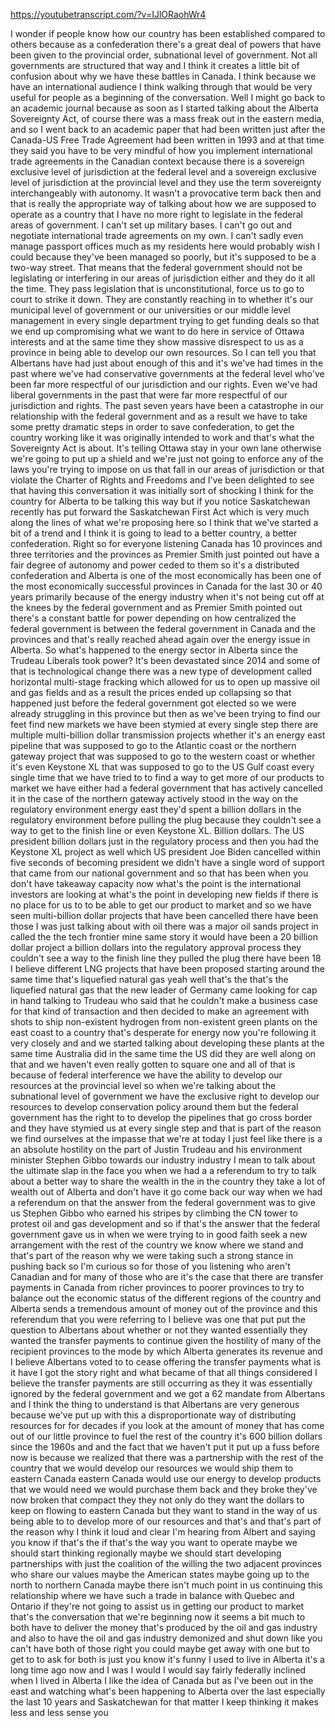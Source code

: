 https://youtubetranscript.com/?v=IJlORaohWr4

 I wonder if people know how our country has been established compared to others because as a confederation there's a great deal of powers that have been given to the provincial order, subnational level of government. Not all governments are structured that way and I think it creates a little bit of confusion about why we have these battles in Canada. I think because we have an international audience I think walking through that would be very useful for people as a beginning of the conversation. Well I might go back to an academic journal because as soon as I started talking about the Alberta Sovereignty Act, of course there was a mass freak out in the eastern media, and so I went back to an academic paper that had been written just after the Canada-US Free Trade Agreement had been written in 1993 and at that time they said you have to be very mindful of how you implement international trade agreements in the Canadian context because there is a sovereign exclusive level of jurisdiction at the federal level and a sovereign exclusive level of jurisdiction at the provincial level and they use the term sovereignty interchangeably with autonomy. It wasn't a provocative term back then and that is really the appropriate way of talking about how we are supposed to operate as a country that I have no more right to legislate in the federal areas of government. I can't set up military bases. I can't go out and negotiate international trade agreements on my own. I can't sadly even manage passport offices much as my residents here would probably wish I could because they've been managed so poorly, but it's supposed to be a two-way street. That means that the federal government should not be legislating or interfering in our areas of jurisdiction either and they do it all the time. They pass legislation that is unconstitutional, force us to go to court to strike it down. They are constantly reaching in to whether it's our municipal level of government or our universities or our middle level management in every single department trying to get funding deals so that we end up compromising what we want to do here in service of Ottawa interests and at the same time they show massive disrespect to us as a province in being able to develop our own resources. So I can tell you that Albertans have had just about enough of this and it's we've had times in the past where we've had conservative governments at the federal level who've been far more respectful of our jurisdiction and our rights. Even we've had liberal governments in the past that were far more respectful of our jurisdiction and rights. The past seven years have been a catastrophe in our relationship with the federal government and as a result we have to take some pretty dramatic steps in order to save confederation, to get the country working like it was originally intended to work and that's what the Sovereignty Act is about. It's telling Ottawa stay in your own lane otherwise we're going to put up a shield and we're just not going to enforce any of the laws you're trying to impose on us that fall in our areas of jurisdiction or that violate the Charter of Rights and Freedoms and I've been delighted to see that having this conversation it was initially sort of shocking I think for the country for Alberta to be talking this way but if you notice Saskatchewan recently has put forward the Saskatchewan First Act which is very much along the lines of what we're proposing here so I think that we've started a bit of a trend and I think it is going to lead to a better country, a better confederation. Right so for everyone listening Canada has 10 provinces and three territories and the provinces as Premier Smith just pointed out have a fair degree of autonomy and power ceded to them so it's a distributed confederation and Alberta is one of the most economically has been one of the most economically successful provinces in Canada for the last 30 or 40 years primarily because of the energy industry when it's not being cut off at the knees by the federal government and as Premier Smith pointed out there's a constant battle for power depending on how centralized the federal government is between the federal government in Canada and the provinces and that's really reached ahead again over the energy issue in Alberta. So what's happened to the energy sector in Alberta since the Trudeau Liberals took power? It's been devastated since 2014 and some of that is technological change there was a new type of development called horizontal multi-stage fracking which allowed for us to open up massive oil and gas fields and as a result the prices ended up collapsing so that happened just before the federal government got elected so we were already struggling in this province but then as we've been trying to find our feet find new markets we have been stymied at every single step there are multiple multi-billion dollar transmission projects whether it's an energy east pipeline that was supposed to go to the Atlantic coast or the northern gateway project that was supposed to go to the western coast or whether it's even Keystone XL that was supposed to go to the US Gulf coast every single time that we have tried to to find a way to get more of our products to market we have either had a federal government that has actively cancelled it in the case of the northern gateway actively stood in the way on the regulatory environment energy east they'd spent a billion dollars in the regulatory environment before pulling the plug because they couldn't see a way to get to the finish line or even Keystone XL. Billion dollars. The US president billion dollars just in the regulatory process and then you had the Keystone XL project as well which US president Joe Biden cancelled within five seconds of becoming president we didn't have a single word of support that came from our national government and so that has been when you don't have takeaway capacity now what's the point is the international investors are looking at what's the point in developing new fields if there is no place for us to to be able to get our product to market and so we have seen multi-billion dollar projects that have been cancelled there have been those I was just talking about with oil there was a major oil sands project in called the the tech frontier mine same story it would have been a 20 billion dollar project a billion dollars into the regulatory approval process they couldn't see a way to the finish line they pulled the plug there have been 18 I believe different LNG projects that have been proposed starting around the same time that's liquefied natural gas yeah well that's the that's the liquefied natural gas that the new leader of Germany came looking for cap in hand talking to Trudeau who said that he couldn't make a business case for that kind of transaction and then decided to make an agreement with shots to ship non-existent hydrogen from non-existent green plants on the east coast to a country that's desperate for energy now you're following it very closely and and we started talking about developing these plants at the same time Australia did in the same time the US did they are well along on that and we haven't even really gotten to square one and all of that is because of federal interference we have the ability to develop our resources at the provincial level so when we're talking about the subnational level of government we have the exclusive right to develop our resources to develop conservation policy around them but the federal government has the right to to develop the pipelines that go cross border and they have stymied us at every single step and that is part of the reason we find ourselves at the impasse that we're at today I just feel like there is a an absolute hostility on the part of Justin Trudeau and his environment minister Stephen Gibbo towards our industry industry I mean to talk about the ultimate slap in the face you when we had a a referendum to try to talk about a better way to share the wealth in the in the country they take a lot of wealth out of Alberta and don't have it go come back our way when we had a referendum on that the answer from the federal government was to give us Stephen Gibbo who earned his stripes by climbing the CN tower to protest oil and gas development and so if that's the answer that the federal government gave us in when we were trying to in good faith seek a new arrangement with the rest of the country we know where we stand and that's part of the reason why we were taking such a strong stance in pushing back so I'm curious so for those of you listening who aren't Canadian and for many of those who are it's the case that there are transfer payments in Canada from richer provinces to poorer provinces to try to balance out the economic status of the different regions of the country and Alberta sends a tremendous amount of money out of the province and this referendum that you were referring to I believe was one that put put the question to Albertans about whether or not they wanted essentially they wanted the transfer payments to continue given the hostility of many of the recipient provinces to the mode by which Alberta generates its revenue and I believe Albertans voted to to cease offering the transfer payments what is it have I got the story right and what became of that all things considered I believe the transfer payments are still occurring as they it was essentially ignored by the federal government and we got a 62 mandate from Albertans and I think the thing to understand is that Albertans are very generous because we've put up with this a disproportionate way of distributing resources for for decades if you look at the amount of money that has come out of our little province to fuel the rest of the country it's 600 billion dollars since the 1960s and and the fact that we haven't put it put up a fuss before now is because we realized that there was a partnership with the rest of the country that we would develop our resources we would ship them to eastern Canada eastern Canada would use our energy to develop products that we would need we would purchase them back and they broke they've now broken that compact they they not only do they want the dollars to keep on flowing to eastern Canada but they want to stand in the way of us being able to to develop more of our resources and that's and that's part of the reason why I think it loud and clear I'm hearing from Albert and saying you know if that's the if that's the way you want to operate maybe we should start thinking regionally maybe we should start developing partnerships with just the coalition of the willing the two adjacent provinces who share our values maybe the American states maybe going up to the north to northern Canada maybe there isn't much point in us continuing this relationship where we have such a trade in balance with Quebec and Ontario if they're not going to assist us in getting our product to market that's the conversation that we're beginning now it seems a bit much to both have to deliver the money that's produced by the oil and gas industry and also to have the oil and gas industry demonized and shut down like you can't have both of those right you could maybe get away with one but to get to to ask for both is just you know it's funny I used to live in Alberta it's a long time ago now and I was I would I would say fairly federally inclined when I lived in Alberta I like the idea of Canada but as I've been out in the east and watching what's been happening to Alberta over the last especially the last 10 years and Saskatchewan for that matter I keep thinking it makes less and less sense you